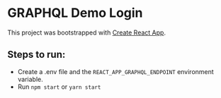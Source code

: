 # GRAPHQL Demo Login


This project was bootstrapped with [Create React App](https://github.com/facebook/create-react-app).

## Steps to run:

- Create a .env file and the `REACT_APP_GRAPHQL_ENDPOINT` environment variable.
- Run `npm start` or `yarn start`


